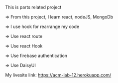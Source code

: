 


This is parts related project



=> From this project, I learn react, nodeJS, MongoDb



=> I use hook for rearrange my code


=> Use react route


=> Use react Hook


=> Use firebase authentication


=> Use DaisyUI



My livesite link: https://acm-lab-12.herokuapp.com/
